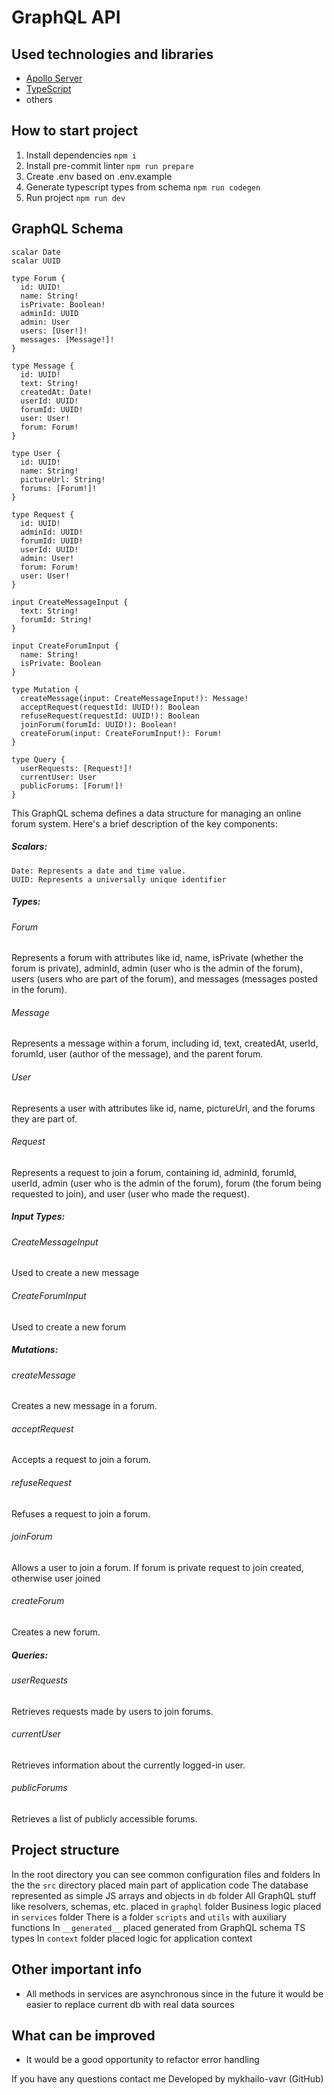 # GraphQL API

## Used technologies and libraries

- [Apollo Server](https://www.apollographql.com/docs/apollo-server/)
- [TypeScript](https://www.typescriptlang.org/)
- others

## How to start project

1. Install dependencies
   `npm i`
2. Install pre-commit linter
   `npm run prepare`
3. Create .env based on .env.example
4. Generate typescript types from schema
   `npm run codegen`
5. Run project
   `npm run dev`

## GraphQL Schema

```
scalar Date
scalar UUID

type Forum {
  id: UUID!
  name: String!
  isPrivate: Boolean!
  adminId: UUID
  admin: User
  users: [User!]!
  messages: [Message!]!
}

type Message {
  id: UUID!
  text: String!
  createdAt: Date!
  userId: UUID!
  forumId: UUID!
  user: User!
  forum: Forum!
}

type User {
  id: UUID!
  name: String!
  pictureUrl: String!
  forums: [Forum!]!
}

type Request {
  id: UUID!
  adminId: UUID!
  forumId: UUID!
  userId: UUID!
  admin: User!
  forum: Forum!
  user: User!
}

input CreateMessageInput {
  text: String!
  forumId: String!
}

input CreateForumInput {
  name: String!
  isPrivate: Boolean
}

type Mutation {
  createMessage(input: CreateMessageInput!): Message!
  acceptRequest(requestId: UUID!): Boolean
  refuseRequest(requestId: UUID!): Boolean
  joinForum(forumId: UUID!): Boolean!
  createForum(input: CreateForumInput!): Forum!
}

type Query {
  userRequests: [Request!]!
  currentUser: User
  publicForums: [Forum!]!
}
```

This GraphQL schema defines a data structure for managing an online forum system. Here's a brief description of the key components:

##### Scalars:

    Date: Represents a date and time value.
    UUID: Represents a universally unique identifier

##### Types:

###### Forum

Represents a forum with attributes like id, name, isPrivate (whether the forum is private), adminId, admin (user who is the admin of the forum), users (users who are part of the forum), and messages (messages posted in the forum).

###### Message

Represents a message within a forum, including id, text, createdAt, userId, forumId, user (author of the message), and the parent forum.

###### User

Represents a user with attributes like id, name, pictureUrl, and the forums they are part of.

###### Request

Represents a request to join a forum, containing id, adminId, forumId, userId, admin (user who is the admin of the forum), forum (the forum being requested to join), and user (user who made the request).

##### Input Types:

###### CreateMessageInput

Used to create a new message

###### CreateForumInput

Used to create a new forum

##### Mutations:

###### createMessage

Creates a new message in a forum.

###### acceptRequest

Accepts a request to join a forum.

###### refuseRequest

Refuses a request to join a forum.

###### joinForum

Allows a user to join a forum. If forum is private request to join created, otherwise user joined

###### createForum

Creates a new forum.

##### Queries:

###### userRequests

Retrieves requests made by users to join forums.

###### currentUser

Retrieves information about the currently logged-in user.

###### publicForums

Retrieves a list of publicly accessible forums.

## Project structure

In the root directory you can see common configuration files and folders
In the the `src` directory placed main part of application code
The database represented as simple JS arrays and objects in `db` folder
All GraphQL stuff like resolvers, schemas, etc. placed in `graphql` folder
Business logic placed in `services` folder
There is a folder `scripts` and `utils` with auxiliary functions
In `__generated__` placed generated from GraphQL schema TS types
In `context` folder placed logic for application context

## Other important info

- All methods in services are asynchronous since in the future it would be easier to replace current db with real data sources

## What can be improved

- It would be a good opportunity to refactor error handling

If you have any questions contact me
Developed by mykhailo-vavr (GitHub)

